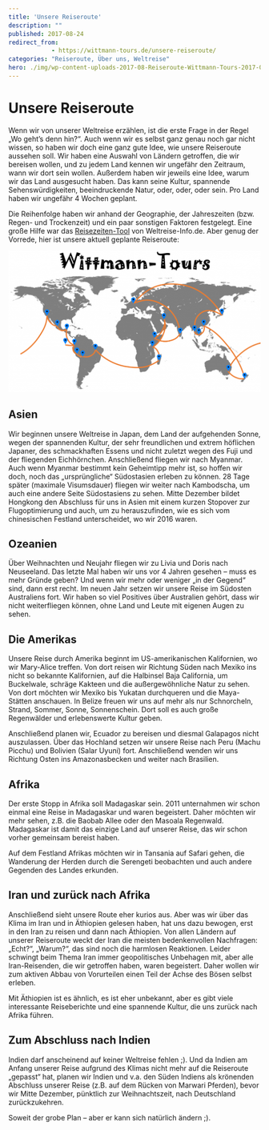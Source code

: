 ```yaml
---
title: 'Unsere Reiseroute'
description: ""
published: 2017-08-24
redirect_from: 
            - https://wittmann-tours.de/unsere-reiseroute/
categories: "Reiseroute, Über uns, Weltreise"
hero: ./img/wp-content-uploads-2017-08-Reiseroute-Wittmann-Tours-2017-08-1024x575.png
---
```

# Unsere Reiseroute

Wenn wir von unserer Weltreise erzählen, ist die erste Frage in der Regel „Wo geht’s denn hin?“. Auch wenn wir es selbst ganz genau noch gar nicht wissen, so haben wir doch eine ganz gute Idee, wie unsere Reiseroute aussehen soll. Wir haben eine Auswahl von Ländern getroffen, die wir bereisen wollen, und zu jedem Land kennen wir ungefähr den Zeitraum, wann wir dort sein wollen. Außerdem haben wir jeweils eine Idee, warum wir das Land ausgesucht haben. Das kann seine Kultur, spannende Sehenswürdigkeiten, beeindruckende Natur, oder, oder, oder sein. Pro Land haben wir ungefähr 4 Wochen geplant.

Die Reihenfolge haben wir anhand der Geographie, der Jahreszeiten (bzw. Regen- und Trockenzeit) und ein paar sonstigen Faktoren festgelegt. Eine große Hilfe war das [Reisezeiten-Tool](http://weltreise-info.de/route/reisezeiten.html?route=jp-s/512,burma/1024,cb/2048,hk/2048,nz-s/2048,au-s/1,us-sw/2,mx-n/2,bz-mx-y/4,ec-g/8,pe-c/16,bo-w/32,bo-e/32,br-n/64,br-s/64,mg/128,tz/256,in-so/3072,in-sw/2048) von Weltreise-Info.de. Aber genug der Vorrede, hier ist unsere aktuell geplante Reiseroute:

![Reiseroute Wittmann-Tours Weltreise](./img/wp-content-uploads-2017-08-Reiseroute-Wittmann-Tours-2017-08-1024x575.png)

<!--more-->

## Asien

Wir beginnen unsere Weltreise in Japan, dem Land der aufgehenden Sonne, wegen der spannenden Kultur, der sehr freundlichen und extrem höflichen Japaner, des schmackhaften Essens und nicht zuletzt wegen des Fuji und der fliegenden Eichhörnchen. Anschließend fliegen wir nach Myanmar. Auch wenn Myanmar bestimmt kein Geheimtipp mehr ist, so hoffen wir doch, noch das „ursprüngliche“ Südostasien erleben zu können. 28 Tage später (maximale Visumsdauer) fliegen wir weiter nach Kambodscha, um auch eine andere Seite Südostasiens zu sehen. Mitte Dezember bildet Hongkong den Abschluss für uns in Asien mit einem kurzen Stopover zur Flugoptimierung und auch, um zu herauszufinden, wie es sich vom chinesischen Festland unterscheidet, wo wir 2016 waren.

## Ozeanien

Über Weihnachten und Neujahr fliegen wir zu Livia und Doris nach Neuseeland. Das letzte Mal haben wir uns vor 4 Jahren gesehen – muss es mehr Gründe geben? Und wenn wir mehr oder weniger „in der Gegend“ sind, dann erst recht. Im neuen Jahr setzen wir unsere Reise im Südosten Australiens fort. Wir haben so viel Positives über Australien gehört, dass wir nicht weiterfliegen können, ohne Land und Leute mit eigenen Augen zu sehen.

## Die Amerikas

Unsere Reise durch Amerika beginnt im US-amerikanischen Kalifornien, wo wir Mary-Alice treffen. Von dort reisen wir Richtung Süden nach Mexiko ins nicht so bekannte Kalifornien, auf die Halbinsel Baja California, um Buckelwale, schräge Kakteen und die außergewöhnliche Natur zu sehen. Von dort möchten wir Mexiko bis Yukatan durchqueren und die Maya-Stätten anschauen. In Belize freuen wir uns auf mehr als nur Schnorcheln, Strand, Sommer, Sonne, Sonnenschein. Dort soll es auch große Regenwälder und erlebenswerte Kultur geben.

Anschließend planen wir, Ecuador zu bereisen und diesmal Galapagos nicht auszulassen. Über das Hochland setzen wir unsere Reise nach Peru (Machu Picchu) und Bolivien (Salar Uyuni) fort. Anschließend wenden wir uns Richtung Osten ins Amazonasbecken und weiter nach Brasilien.

## Afrika

Der erste Stopp in Afrika soll Madagaskar sein. 2011 unternahmen wir schon einmal eine Reise in Madagaskar und waren begeistert. Daher möchten wir mehr sehen, z.B. die Baobab Allee oder den Masoala Regenwald. Madagaskar ist damit das einzige Land auf unserer Reise, das wir schon vorher gemeinsam bereist haben.

Auf dem Festland Afrikas möchten wir in Tansania auf Safari gehen, die Wanderung der Herden durch die Serengeti beobachten und auch andere Gegenden des Landes erkunden.

## Iran und zurück nach Afrika

Anschließend sieht unsere Route eher kurios aus. Aber was wir über das Klima im Iran und in Äthiopien gelesen haben, hat uns dazu bewogen, erst in den Iran zu reisen und dann nach Äthiopien. Von allen Ländern auf unserer Reiseroute weckt der Iran die meisten bedenkenvollen Nachfragen: „Echt?“, „Warum?“, das sind noch die harmlosen Reaktionen. Leider schwingt beim Thema Iran immer geopolitisches Unbehagen mit, aber alle Iran-Reisenden, die wir getroffen haben, waren begeistert. Daher wollen wir zum aktiven Abbau von Vorurteilen einen Teil der Achse des Bösen selbst erleben.

Mit Äthiopien ist es ähnlich, es ist eher unbekannt, aber es gibt viele interessante Reiseberichte und eine spannende Kultur, die uns zurück nach Afrika führen.

## Zum Abschluss nach Indien

Indien darf anscheinend auf keiner Weltreise fehlen ;). Und da Indien am Anfang unserer Reise aufgrund des Klimas nicht mehr auf die Reiseroute „gepasst“ hat, planen wir Indien und v.a. den Süden Indiens als krönenden Abschluss unserer Reise (z.B. auf dem Rücken von Marwari Pferden), bevor wir Mitte Dezember, pünktlich zur Weihnachtszeit, nach Deutschland zurückzukehren.

Soweit der grobe Plan – aber er kann sich natürlich ändern ;).
